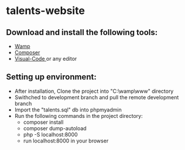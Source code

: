 # talents-website

<h2>Download and install the following tools: </h2>
<ul>
  <li> <a href="http://www.wampserver.com/en/download-wampserver-64bits/"> Wamp </a></li>
  <li> <a href="https://getcomposer.org/download/"> Composer </a></li>
  <li> <a href="https://code.visualstudio.com/"> Visual-Code </a> or any editor </li>
</ul>

<h2>Setting up environment: </h2>
<ul>
<li> After installation, Clone the project into "C:\wamp\www" directory </li>
<li> Swithched to development branch and pull the remote development branch </li>
<li> Import the "talents.sql" db into phpmyadmin </li>
<li> Run the following commands in the project directory: 
<ul>
<li> composer install </li>
<li> composer dump-autoload </li>
<li> php -S localhost:8000 </li>
<li> run localhost:8000 in your browser</li>
</ul>
</li>
</ul>
